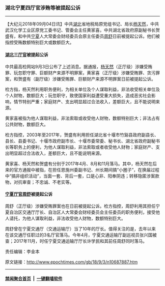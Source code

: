 ### 湖北宁夏四厅官涉贿等被提起公诉
------------------------

<p>【大纪元2018年09月04日讯】中共<a href="http://www.epochtimes.com/gb/tag/%E6%B9%96%E5%8C%97.html">湖北</a>省地税局原党组书记、局长<a href="http://www.epochtimes.com/gb/tag/%E6%9D%A8%E5%A4%A9%E7%84%B6.html">杨天然</a>，中共武汉化学工业区原党工委书记、管委会主任黄家喜，中共湖北省政府原副秘书长贺盛有，和中共<a href="http://www.epochtimes.com/gb/tag/%E5%AE%81%E5%A4%8F.html">宁夏</a>人大常委会财经委员会原主任委员<a href="http://www.epochtimes.com/gb/tag/%E5%91%A8%E8%88%92.html">周舒</a>日前被提起公诉。他们被指控受贿数额特别巨大或数额巨大。</p>
<h4><a href="http://www.epochtimes.com/gb/tag/%E6%B9%96%E5%8C%97.html">湖北</a>三<a href="http://www.epochtimes.com/gb/tag/%E5%8E%85%E5%AE%98.html">厅官</a>被提起公诉</h4>
<p>中共最高检网站9月3日公布了上述消息。据通报，<a href="http://www.epochtimes.com/gb/tag/%E6%9D%A8%E5%A4%A9%E7%84%B6.html">杨天然</a>（正厅级）涉嫌受贿罪、玩忽职守罪、巨额财产来源不明罪案，黄家喜（正厅级）涉嫌受贿罪、贪污罪案，和贺盛有（副厅级）涉嫌受贿罪、巨额财产来源不明罪案日前被提起公诉。</p>
<p>检方指，杨天然利用职务便利，为相关单位及个人谋取利益，非法收受相关单位及个人财物，数额巨大；玩忽职守，致使国家利益遭受重大损失，造成恶劣社会影响，情节特别严重；家庭财产、支出明显超过合法收入，差额巨大，且不能说明来源。</p>
<p>黄家喜被指为他人谋取利益，非法索取或收受他人财物，数额特别巨大；非法占有公共财物，数额巨大。</p>
<p>检方指控，2003年至2017年，贺盛有利用担任湖北省十堰市竹谿县政府副县长、县长、县委书记、十堰市政府副市长、十堰市委常委、秘书长、湖北省政府副秘书长等职务上的便利，为他人谋取利益，非法索取或者收受他人财物；家庭财产、支出明显超过合法收入，差额巨大，且不能说明来源。</p>
<p>黄家喜、杨天然和贺盛有分别于2017年4月、8月和11月落马。其中，杨天然在后来的官方通报中被指，在担任恩施州委副书记、州长期间搞“小圈子”，在换届过程中“搞非组织活动”，当面一套、背后一套，口是心非、阳奉阴违；转移隐匿涉案款物，对抗审查；不忠诚、不老实等。</p>
<h4><a href="http://www.epochtimes.com/gb/tag/%E5%AE%81%E5%A4%8F.html">宁夏</a><a href="http://www.epochtimes.com/gb/tag/%E5%8E%85%E5%AE%98.html">厅官</a><a href="http://www.epochtimes.com/gb/tag/%E5%91%A8%E8%88%92.html">周舒</a>被提起公诉</h4>
<p>周舒（正厅级）涉嫌受贿罪案也在日前被提起公诉。检方指控，周舒利用其担任宁夏自治区交通厅厅长、自治区人大常委会财经委员会主任委员的职务便利，接受他人请托，为他人谋取利益，非法收受他人财物，数额特别巨大。</p>
<p>周舒曾在宁夏交通厅（交通运输厅）当了10年的厅长。值得关注的是，去年以来在该交通厅任职过的3名厅官落马。今年4月，宁夏交通运输厅副巡视员张兴国被查；2017年11月，时任宁夏交通运输厅厅长许学民和其前任周舒同时落马。</p>
<p>责任编辑：李金本</p>

原文链接：http://www.epochtimes.com/gb/18/9/3/n10687887.htm


------------------------
#### [禁闻聚合首页](https://github.com/gfw-breaker/banned-news/blob/master/README.md) &nbsp;|&nbsp;  [一键翻墙软件](https://github.com/gfw-breaker/nogfw/blob/master/README.md)